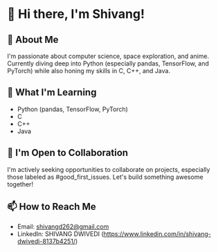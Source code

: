 # 👋 Hi there, I'm Shivang!

## 👀 About Me
I'm passionate about computer science, space exploration, and anime. Currently diving deep into Python (especially pandas, TensorFlow, and PyTorch) while also honing my skills in C, C++, and Java.

## 🌱 What I'm Learning
- Python (pandas, TensorFlow, PyTorch)
- C
- C++
- Java

## 🤝 I'm Open to Collaboration
I'm actively seeking opportunities to collaborate on projects, especially those labeled as #good_first_issues. Let's build something awesome together!

## 📫 How to Reach Me
- Email: shivangd262@gmail.com
- LinkedIn: SHIVANG DWIVEDI (https://www.linkedin.com/in/shivang-dwivedi-8137b4251/)

<!---
SHIV-360/SHIV-360 is a ✨ special ✨ repository because its `README.md` (this file) appears on your GitHub profile.
You can click the Preview link to take a look at your changes.
--->
